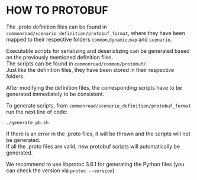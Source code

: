 # HOW TO PROTOBUF

The .proto definition files can be found in `commonroad/scenario_definition/protobuf_format`, where they have been mapped to 
their respective folders `common`,`dynamic`,`map` and `scenario`.

Executable scripts for serializing and deserializing can be generated based on the previously mentioned
definition files.<br>The scripts can be found in `commonroad/common/protobuf/`.
<br>Just like the definition files, they have been stored in their respective folders.

After modifying the definition files, the corresponding scripts have to be generated immediately to be consistent.

To generate scripts, from `commonroad/scenario_definition/protobuf_format` run the next line of code:
```
./generate_pb.sh
```
If there is an error in the .proto files, it will be thrown and the scripts will not be generated.<br>
If all the .proto files are valid, new protobuf scripts will automatically be generated.

We recommend to use libprotoc 3.6.1 for generating the Python files (you can check the version via ```protoc --version```)